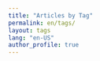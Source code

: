 ```yaml
---
title: "Articles by Tag"
permalink: en/tags/
layout: tags
lang: "en-US"
author_profile: true
---
```

